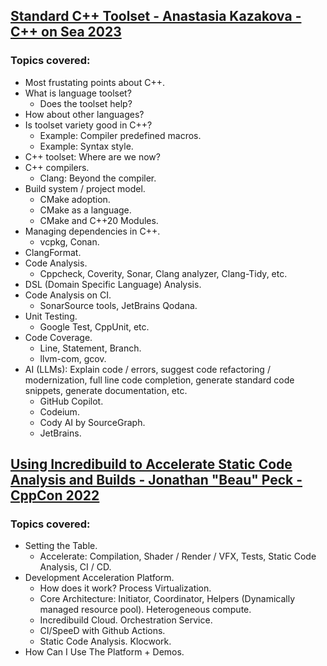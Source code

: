 ## [Standard C++ Toolset - Anastasia Kazakova - C++ on Sea 2023](https://www.youtube.com/watch?v=kLNCphYSggY)
### Topics covered:
* Most frustating points about C++.
* What is language toolset?
  * Does the toolset help?
* How about other languages?
* Is toolset variety good in C++?
  * Example: Compiler predefined macros.
  * Example: Syntax style.
* C++ toolset: Where are we now?
* C++ compilers.
  * Clang: Beyond the compiler.
* Build system / project model.
  * CMake adoption.
  * CMake as a language.
  * CMake and C++20 Modules.
* Managing dependencies in C++.
  * vcpkg, Conan.
* ClangFormat.
* Code Analysis.
  * Cppcheck, Coverity, Sonar, Clang analyzer, Clang-Tidy, etc.
* DSL (Domain Specific Language) Analysis.
* Code Analysis on CI.
  * SonarSource tools, JetBrains Qodana.
* Unit Testing.
  * Google Test, CppUnit, etc.
* Code Coverage.
  * Line, Statement, Branch.
  * llvm-com, gcov.
* AI (LLMs): Explain code / errors, suggest code refactoring / modernization, full line code completion, generate standard code snippets, generate documentation, etc.
  * GitHub Copilot.
  * Codeium.
  * Cody AI by SourceGraph.
  * JetBrains.

## [Using Incredibuild to Accelerate Static Code Analysis and Builds - Jonathan "Beau" Peck - CppCon 2022](https://www.youtube.com/watch?v=M7zMl2WOp6g)
### Topics covered:
* Setting the Table.
  * Accelerate: Compilation, Shader / Render / VFX, Tests, Static Code Analysis, CI / CD.
* Development Acceleration Platform.
  * How does it work? Process Virtualization.
  * Core Architecture: Initiator, Coordinator, Helpers (Dynamically managed resource pool). Heterogeneous compute.
  * Incredibuild Cloud. Orchestration Service.
  * CI/SpeeD with Github Actions.
  * Static Code Analysis. Klocwork.
* How Can I Use The Platform + Demos.




